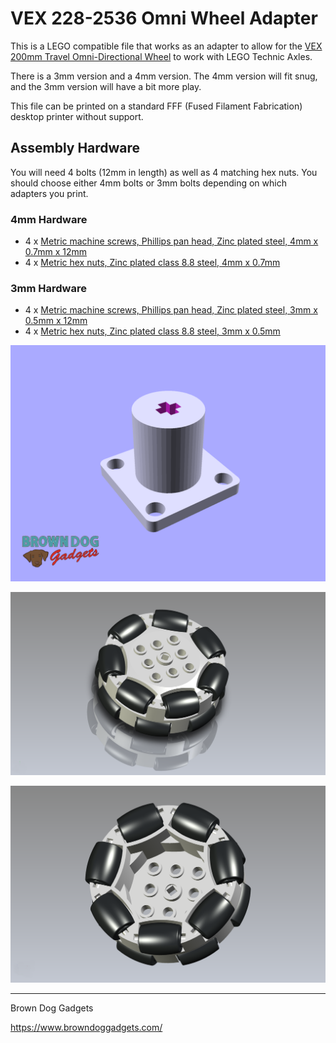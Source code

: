 # VEX 228-2536 Omni Wheel Adapter

This is a LEGO compatible file that works as an adapter to allow for the [VEX 200mm Travel Omni-Directional Wheel](https://www.vexrobotics.com/228-2536.html) to work with LEGO Technic Axles.

There is a 3mm version and a 4mm version. The 4mm version will fit snug, and the 3mm version will have a bit more play.

This file can be printed on a standard FFF (Fused Filament Fabrication) desktop printer without support.

## Assembly Hardware

You will need 4 bolts (12mm in length) as well as 4 matching hex nuts. You should choose either 4mm bolts or 3mm bolts depending on which adapters you print.

### 4mm Hardware

- 4 x [Metric machine screws, Phillips pan head, Zinc plated steel, 4mm x 0.7mm x 12mm](https://www.boltdepot.com/Product-Details.aspx?product=17885)
- 4 x [Metric hex nuts, Zinc plated class 8.8 steel, 4mm x 0.7mm](https://www.boltdepot.com/Product-Details.aspx?product=4784)

### 3mm Hardware

- 4 x [Metric machine screws, Phillips pan head, Zinc plated steel, 3mm x 0.5mm x 12mm](https://www.boltdepot.com/Product-Details.aspx?product=17869)
- 4 x [Metric hex nuts, Zinc plated class 8.8 steel, 3mm x 0.5mm](https://www.boltdepot.com/Product-Details.aspx?product=4783)



![](Images/VEX-228-2536-Omni-Wheel-Adapter.png)

![](Images/VEX-228-2536-Omni-Wheel-Adapter-Render.png)

![](Images/VEX-228-2536-Omni-Wheel-Adapter-Render-Inside.png)

---

Brown Dog Gadgets

https://www.browndoggadgets.com/
